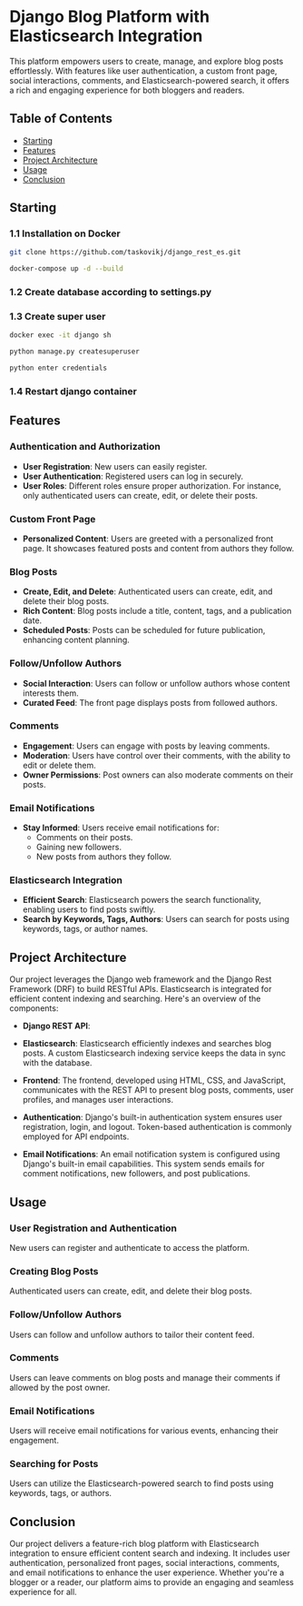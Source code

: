 
# Django Blog Platform with Elasticsearch Integration

This platform empowers users to create, manage, and explore blog posts effortlessly. With features like user authentication, a custom front page, social interactions, comments, and Elasticsearch-powered search, it offers a rich and engaging experience for both bloggers and readers.

## Table of Contents
- [Starting](#starting)
- [Features](#features)
- [Project Architecture](#project-architecture)
- [Usage](#usage)
- [Conclusion](#conclusion)


## Starting
### 1.1 Installation on Docker

```bash
git clone https://github.com/taskovikj/django_rest_es.git
```
```bash
docker-compose up -d --build
```

### 1.2 Create database according to settings.py
### 1.3 Create super user

```bash
docker exec -it django sh
```
```bash
python manage.py createsuperuser
```
```bash
python enter credentials
```


### 1.4 Restart django container

## Features

### Authentication and Authorization

- **User Registration**: New users can easily register.
- **User Authentication**: Registered users can log in securely.
- **User Roles**: Different roles ensure proper authorization. For instance, only authenticated users can create, edit, or delete their posts.

### Custom Front Page

- **Personalized Content**: Users are greeted with a personalized front page. It showcases featured posts and content from authors they follow.

### Blog Posts

- **Create, Edit, and Delete**: Authenticated users can create, edit, and delete their blog posts.
- **Rich Content**: Blog posts include a title, content, tags, and a publication date.
- **Scheduled Posts**: Posts can be scheduled for future publication, enhancing content planning.

### Follow/Unfollow Authors

- **Social Interaction**: Users can follow or unfollow authors whose content interests them.
- **Curated Feed**: The front page displays posts from followed authors.

### Comments

- **Engagement**: Users can engage with posts by leaving comments.
- **Moderation**: Users have control over their comments, with the ability to edit or delete them.
- **Owner Permissions**: Post owners can also moderate comments on their posts.

### Email Notifications

- **Stay Informed**: Users receive email notifications for:
  - Comments on their posts.
  - Gaining new followers.
  - New posts from authors they follow.

### Elasticsearch Integration

- **Efficient Search**: Elasticsearch powers the search functionality, enabling users to find posts swiftly.
- **Search by Keywords, Tags, Authors**: Users can search for posts using keywords, tags, or author names.

## Project Architecture

Our project leverages the Django web framework and the Django Rest Framework (DRF) to build RESTful APIs. Elasticsearch is integrated for efficient content indexing and searching. Here's an overview of the components:

- **Django REST API**:

- **Elasticsearch**: Elasticsearch efficiently indexes and searches blog posts. A custom Elasticsearch indexing service keeps the data in sync with the database.

- **Frontend**: The frontend, developed using HTML, CSS, and JavaScript, communicates with the REST API to present blog posts, comments, user profiles, and manages user interactions.

- **Authentication**: Django's built-in authentication system ensures user registration, login, and logout. Token-based authentication is commonly employed for API endpoints.

- **Email Notifications**: An email notification system is configured using Django's built-in email capabilities. This system sends emails for comment notifications, new followers, and post publications.

## Usage

### User Registration and Authentication

New users can register and authenticate to access the platform.

### Creating Blog Posts

Authenticated users can create, edit, and delete their blog posts.

### Follow/Unfollow Authors

Users can follow and unfollow authors to tailor their content feed.

### Comments

Users can leave comments on blog posts and manage their comments if allowed by the post owner.

### Email Notifications

Users will receive email notifications for various events, enhancing their engagement.

### Searching for Posts

Users can utilize the Elasticsearch-powered search to find posts using keywords, tags, or authors.



## Conclusion

Our project delivers a feature-rich blog platform with Elasticsearch integration to ensure efficient content search and indexing. It includes user authentication, personalized front pages, social interactions, comments, and email notifications to enhance the user experience. Whether you're a blogger or a reader, our platform aims to provide an engaging and seamless experience for all.




